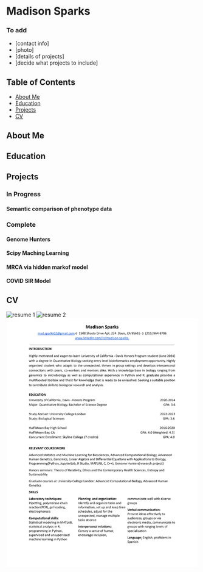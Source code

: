 # Madison Sparks

### To add
- [contact info]
- [photo]
- [details of projects]
- [decide what projects to include]


## Table of Contents
- [About Me](#about-me)
- [Education ](#education)
- [Projects ](#projects)
- [CV ](#cv)


## About Me

## Education

## Projects
### In Progress
#### Semantic comparison of phenotype data 

### Complete
#### Genome Hunters

#### Scipy Maching Learning

#### MRCA via hidden markof model

#### COVID SIR Model


## CV


![resume 1](<Sparks,Madison Resume-1.png>)
![resume 2](<Sparks,Madison Resume-2.png>)
![resume ](https://github.com/MadisonSparks/MadisonSparks.github.io/blob/main/assets/Sparks%2CMadison%20Resume-1.png)
